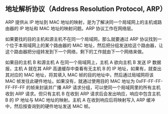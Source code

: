 ## 地址解析协议（Address Resolution Protocol, ARP）
ARP 提供从 IP 地址到 MAC 地址的映射，是为了解决同一个局域网上的主机或路由器的 IP 地址和 MAC 地址的映射问题。ARP 协议工作在网络层。

如果要找的目的主机和源主机不在同一个局域网，那么就要通过 ARP 协议找到一个位于本局域网上的某个路由器的 MAC 地址，然后把分组发送给这个路由器，让这个路由器把分组转发到下一个网络，剩下的工作就由下一个网络来做。

如果目的主机 B 和源主机 A 在同一个局域网上，主机 A 欲向主机 B 发送 IP 数据报，主机 A 就在其 ARP 高速缓存中查看有无主机 B 的 IP 地址，如果有，就查出其对应的 MAC 地址，将其填入 MAC 帧的目的地址中，然后通过局域网将该 MAC 帧发往此硬件地址。如果没有，就通过使用目的 MAC 地址为 0xFF-FF-FF-FF-FF-FF 的帧来封装并广播 ARP 请求分组，可以使同一个局域网里的所有主机收到 ARP 请求。但只有主机 B 在收到 ARP 请求后会发出响应，响应中包含主机 B 的 IP 地址与 MAC 地址的映射。主机 A 在收到响应后将映射写入 ARP 缓冲中，然后按查询到的硬件地址发送 MAC 帧。